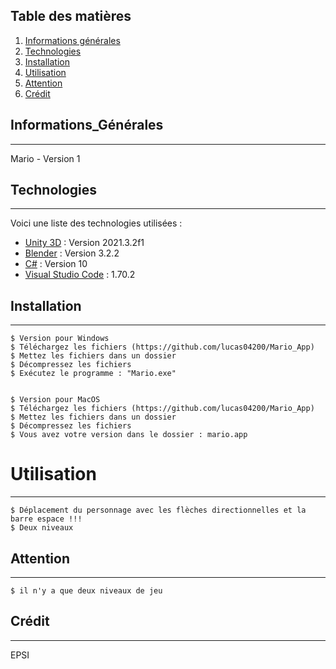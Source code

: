 ## Table des matières
1. [Informations générales](#informations_générales)
2. [Technologies](#technologies)
3. [Installation](#installation)
4. [Utilisation](#utilisation)
5. [Attention](#attention)
6. [Crédit](#crédit)

## Informations_Générales
***
Mario - Version 1

## Technologies
***
Voici une liste des technologies utilisées :
* [Unity 3D](https://unity.com/fr) : Version 2021.3.2f1
* [Blender](https://www.blender.org/) : Version 3.2.2
* [C#](https://docs.microsoft.com/fr-fr/dotnet/csharp/) : Version 10
* [Visual Studio Code](https://code.visualstudio.com/) : 1.70.2
## Installation
*** 
```
$ Version pour Windows 
$ Téléchargez les fichiers (https://github.com/lucas04200/Mario_App)
$ Mettez les fichiers dans un dossier 
$ Décompressez les fichiers
$ Exécutez le programme : "Mario.exe"


$ Version pour MacOS 
$ Téléchargez les fichiers (https://github.com/lucas04200/Mario_App)
$ Mettez les fichiers dans un dossier 
$ Décompressez les fichiers 
$ Vous avez votre version dans le dossier : mario.app
```
# Utilisation
***
```
$ Déplacement du personnage avec les flèches directionnelles et la barre espace !!! 
$ Deux niveaux  
```
## Attention
***
```
$ il n'y a que deux niveaux de jeu 
```
## Crédit 
***
EPSI 
 
